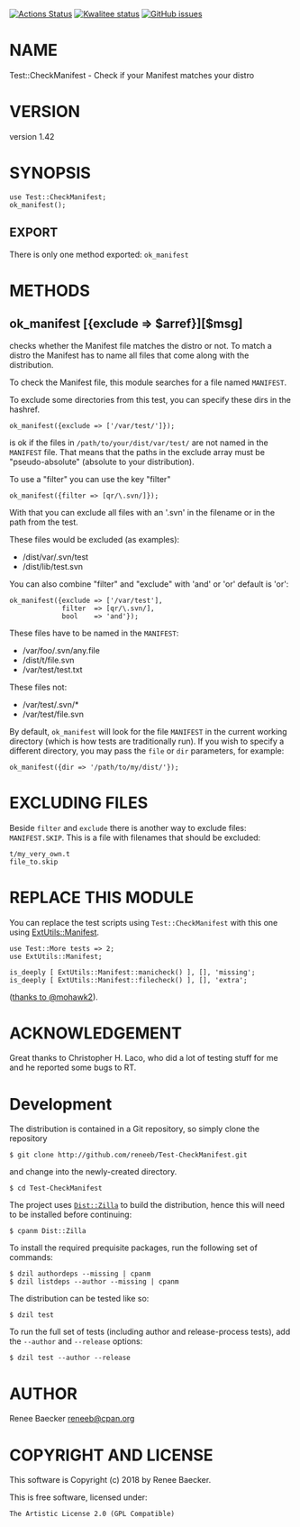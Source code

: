 [![Actions Status](https://github.com/reneeb/Test-CheckManifest/actions/workflows/ci.yml/badge.svg)](https://github.com/reneeb/Test-CheckManifest/actions)
[![Kwalitee status](https://cpants.cpanauthors.org/dist/Test-CheckManifest.png)](https://cpants.cpanauthors.org/dist/Test-CheckManifest)
[![GitHub issues](https://img.shields.io/github/issues/reneeb/Test-CheckManifest.svg)](https://github.com/reneeb/Test-CheckManifest/issues)

# NAME

Test::CheckManifest - Check if your Manifest matches your distro

# VERSION

version 1.42

# SYNOPSIS

    use Test::CheckManifest;
    ok_manifest();

## EXPORT

There is only one method exported: `ok_manifest`

# METHODS

## ok\_manifest   \[{exclude => $arref}\]\[$msg\]

checks whether the Manifest file matches the distro or not. To match a distro
the Manifest has to name all files that come along with the distribution.

To check the Manifest file, this module searches for a file named `MANIFEST`.

To exclude some directories from this test, you can specify these dirs in the
hashref.

    ok_manifest({exclude => ['/var/test/']});

is ok if the files in `/path/to/your/dist/var/test/` are not named in the
`MANIFEST` file. That means that the paths in the exclude array must be
"pseudo-absolute" (absolute to your distribution).

To use a "filter" you can use the key "filter"

    ok_manifest({filter => [qr/\.svn/]});

With that you can exclude all files with an '.svn' in the filename or in the
path from the test.

These files would be excluded (as examples):

- /dist/var/.svn/test
- /dist/lib/test.svn

You can also combine "filter" and "exclude" with 'and' or 'or' default is 'or':

    ok_manifest({exclude => ['/var/test'],
                 filter  => [qr/\.svn/],
                 bool    => 'and'});

These files have to be named in the `MANIFEST`:

- /var/foo/.svn/any.file
- /dist/t/file.svn
- /var/test/test.txt

These files not:

- /var/test/.svn/\*
- /var/test/file.svn

By default, `ok_manifest` will look for the file `MANIFEST` in the current working directory (which is how tests are traditionally run). If you wish to specify a different directory, you may pass the `file` or `dir` parameters, for example:

    ok_manifest({dir => '/path/to/my/dist/'});

# EXCLUDING FILES

Beside `filter` and `exclude` there is another way to exclude files:
`MANIFEST.SKIP`. This is a file with filenames that should be excluded:

    t/my_very_own.t
    file_to.skip

# REPLACE THIS MODULE

You can replace the test scripts using `Test::CheckManifest` with this one
using [ExtUtils::Manifest](https://metacpan.org/pod/ExtUtils%3A%3AManifest).

    use Test::More tests => 2;
    use ExtUtils::Manifest;
    
    is_deeply [ ExtUtils::Manifest::manicheck() ], [], 'missing';
    is_deeply [ ExtUtils::Manifest::filecheck() ], [], 'extra';

([thanks to @mohawk2](https://github.com/reneeb/Test-CheckManifest/issues/20)).

# ACKNOWLEDGEMENT

Great thanks to Christopher H. Laco, who did a lot of testing stuff for me and
he reported some bugs to RT.



# Development

The distribution is contained in a Git repository, so simply clone the
repository

```
$ git clone http://github.com/reneeb/Test-CheckManifest.git
```

and change into the newly-created directory.

```
$ cd Test-CheckManifest
```

The project uses [`Dist::Zilla`](https://metacpan.org/pod/Dist::Zilla) to
build the distribution, hence this will need to be installed before
continuing:

```
$ cpanm Dist::Zilla
```

To install the required prequisite packages, run the following set of
commands:

```
$ dzil authordeps --missing | cpanm
$ dzil listdeps --author --missing | cpanm
```

The distribution can be tested like so:

```
$ dzil test
```

To run the full set of tests (including author and release-process tests),
add the `--author` and `--release` options:

```
$ dzil test --author --release
```

# AUTHOR

Renee Baecker <reneeb@cpan.org>

# COPYRIGHT AND LICENSE

This software is Copyright (c) 2018 by Renee Baecker.

This is free software, licensed under:

    The Artistic License 2.0 (GPL Compatible)
